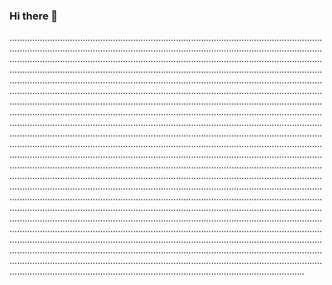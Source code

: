 ### Hi there 👋

.............................................................................................................................................................................................................................................................................................................................................................................................................................................................................................................................................................................................................................................................................................................................................................................................................................................................................................................................................................................................................................................................................................................................................................................................................................................................................................................................................................................................................................................................................................................................................................................................................................................................................................................................................................................................................................................................................................................................................................................................................................................................................................................................................................................................................................................................................................................................................................................................................................................................................................................................................................................................................................................................................................................................................................................................................................................................................................................................................................